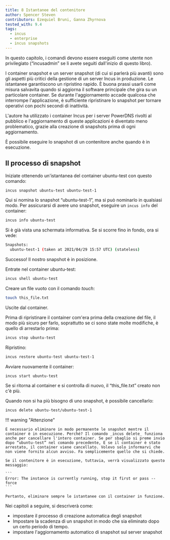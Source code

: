 ```yaml
---
title: 8 Istantanee del contenitore
author: Spencer Steven
contributors: Ezequiel Bruni, Ganna Zhyrnova
tested_with: 9.4
tags:
  - incus
  - enterprise
  - incus snapshots
---
```


In questo capitolo, i comandi devono essere eseguiti come utente non privilegiato (“incusadmin” se li avete seguiti dall'inizio di questo libro).

I container snapshot e un server snapshot (di cui si parlerà più avanti) sono gli aspetti più critici della gestione di un server Incus in produzione. Le istantanee garantiscono un ripristino rapido. È buona prassi usarli come misura salvavita quando si aggiorna il software principale che gira su un particolare container. Se durante l'aggiornamento accade qualcosa che interrompe l'applicazione, è sufficiente ripristinare lo snapshot per tornare operativi con pochi secondi di inattività.

L'autore ha utilizzato i container Incus per i server PowerDNS rivolti al pubblico e l'aggiornamento di queste applicazioni è diventato meno problematico, grazie alla creazione di snapshots prima di ogni aggiornamento.

È possibile eseguire lo snapshot di un contenitore anche quando è in esecuzione.

## Il processo di snapshot

Iniziate ottenendo un'istantanea del container ubuntu-test con questo comando:

```bash
incus snapshot ubuntu-test ubuntu-test-1
```

Qui si nomina lo snapshot “ubuntu-test-1”, ma si può nominarlo in qualsiasi modo. Per assicurarsi di avere uno snapshot, eseguire un `incus info` del container:

```bash
incus info ubuntu-test
```

Si è già vista una schermata informativa. Se si scorre fino in fondo, ora si vede:

```bash
Snapshots:
  ubuntu-test-1 (taken at 2021/04/29 15:57 UTC) (stateless)
```

Successo! Il nostro snapshot è in posizione.

Entrate nel container ubuntu-test:

```bash
incus shell ubuntu-test
```

Creare un file vuoto con il comando _touch_:

```bash
touch this_file.txt
```

Uscite dal container.

Prima di ripristinare il container com'era prima della creazione del file, il modo più sicuro per farlo, soprattutto se ci sono state molte modifiche, è quello di arrestarlo prima:

```bash
incus stop ubuntu-test
```

Ripristino:

```bash
incus restore ubuntu-test ubuntu-test-1
```

Avviare nuovamente il container:

```bash
incus start ubuntu-test
```

Se si ritorna al container e si controlla di nuovo, il “this_file.txt” creato non c'è più.

Quando non si ha più bisogno di uno snapshot, è possibile cancellarlo:

```bash
incus delete ubuntu-test/ubuntu-test-1
```

!!! warning "Attenzione"

````
È necessario eliminare in modo permanente le snapshot mentre il container è in esecuzione. Perché? Il comando _incus delete_ funziona anche per cancellare l'intero container. Se per sbaglio si preme invio dopo “ubuntu-test” nel comando precedente, E se il container è stato arrestato, il container viene cancellato. Volevo solo informarvi che non viene fornito alcun avviso. Fa semplicemente quello che si chiede.

Se il contenitore è in esecuzione, tuttavia, verrà visualizzato questo messaggio:

```
Error: The instance is currently running, stop it first or pass --force
```

Pertanto, eliminare sempre le istantanee con il container in funzione.
````

Nei capitoli a seguire, si descriverà come:

- impostare il processo di creazione automatica degli snapshot
- Impostare la scadenza di un snapshot in modo che sia eliminato dopo un certo periodo di tempo.
- impostare l'aggiornamento automatico di snapshot sul server snapshot
